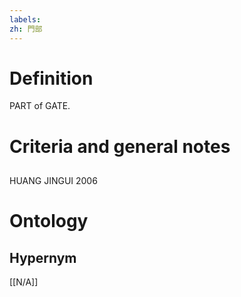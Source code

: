 ```yaml
---
labels: 
zh: 門部
---
```


# Definition
PART of GATE.
# Criteria and general notes
## 
HUANG JINGUI 2006
# Ontology

## Hypernym
[[N/A]]